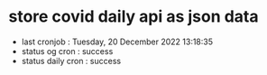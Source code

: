 # store covid daily api as json data

- last cronjob : Tuesday, 20 December 2022 13:18:35
- status og cron : success
- status daily cron : success
      
      